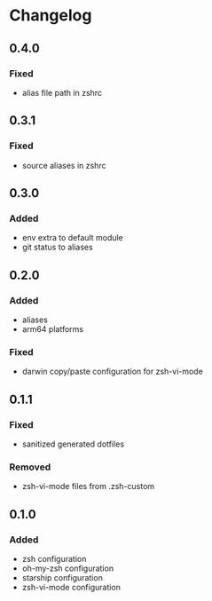 <!-- DOCTOC SKIP -->

# Changelog

## 0.4.0

### Fixed

- alias file path in zshrc

## 0.3.1

### Fixed

- source aliases in zshrc

## 0.3.0

### Added

- env extra to default module
- git status to aliases

## 0.2.0

### Added

- aliases
- arm64 platforms

### Fixed

- darwin copy/paste configuration for zsh-vi-mode

## 0.1.1

### Fixed

- sanitized generated dotfiles

### Removed

- zsh-vi-mode files from .zsh-custom

## 0.1.0

### Added

- zsh configuration
- oh-my-zsh configuration
- starship configuration
- zsh-vi-mode configuration
